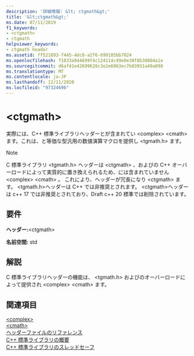```yaml
---
description: '詳細情報: &lt; ctgmath&gt;'
title: '&lt;ctgmath&gt;'
ms.date: 07/11/2019
f1_keywords:
- <ctgmath>
- ctgmath
helpviewer_keywords:
- ctgmath header
ms.assetid: ff521893-f445-4dc8-a2f6-699185bb7024
ms.openlocfilehash: f1033a944699f4c124114c49e0e30f8b30804a1e
ms.sourcegitcommit: d6af41e42699628c3e2e6063ec7b03931a49a098
ms.translationtype: MT
ms.contentlocale: ja-JP
ms.lasthandoff: 12/11/2020
ms.locfileid: "97324696"
---
```

# <a name="ltctgmathgt"></a>&lt;ctgmath&gt;

実際には、C++ 標準ライブラリヘッダーとが含まれてい \<complex> \<cmath> ます。これは、と等価な型汎用の数値演算マクロを提供し \<tgmath.h> ます。

> [!NOTE]
> C 標準ライブラリ \<tgmath.h> ヘッダーは \<ctgmath> 、およびの C++ オーバーロードによって実質的に置き換えられるため、には含まれていません \<complex> \<cmath> 。 これにより、ヘッダーが冗長になり \<ctgmath> ます。 \<tgmath.h>ヘッダーは C++ では非推奨とされます。 \<ctgmath>ヘッダーは c++ 17 では非推奨とされており、Draft c++ 20 標準では削除されています。

## <a name="requirements"></a>要件

**ヘッダー:**\<ctgmath>

**名前空間:** std

## <a name="remarks"></a>解説

C 標準ライブラリヘッダーの機能は、 \<tgmath.h> およびのオーバーロードによって提供され \<complex> \<cmath> ます。

## <a name="see-also"></a>関連項目

[\<complex>](complex.md)\
[\<cmath>](cmath.md)\
[ヘッダーファイルのリファレンス](cpp-standard-library-header-files.md)\
[C++ 標準ライブラリの概要](cpp-standard-library-overview.md)\
[C++ 標準ライブラリのスレッドセーフ](thread-safety-in-the-cpp-standard-library.md)
